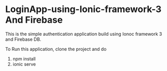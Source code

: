 # LoginApp-using-Ionic-framework-3 And Firebase

This is the simple authentication application build using Ionoc framework 3 and Firebase DB.

To Run this application, clone the project and do

1. npm install
2. ionic serve
